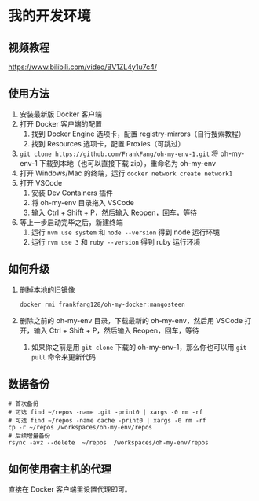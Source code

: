 # 我的开发环境


## 视频教程

https://www.bilibili.com/video/BV1ZL4y1u7c4/

## 使用方法

1. 安装最新版 Docker 客户端
2. 打开 Docker 客户端的配置
    1. 找到 Docker Engine 选项卡，配置 registry-mirrors（自行搜索教程）
    2. 找到 Resources 选项卡，配置 Proxies（可跳过）
3. `git clone https://github.com/FrankFang/oh-my-env-1.git` 将 oh-my-env-1 下载到本地（也可以直接下载 zip），重命名为 oh-my-env
4. 打开 Windows/Mac 的终端，运行 `docker network create network1`
5. 打开 VSCode
    1. 安装 Dev Containers 插件
    2. 将 oh-my-env 目录拖入 VSCode
    3. 输入 Ctrl + Shift + P，然后输入 Reopen，回车，等待
6. 等上一步启动完毕之后，新建终端
    1. 运行 `nvm use system` 和 `node --version` 得到 node 运行环境
    2. 运行 `rvm use 3` 和 `ruby --version` 得到 ruby 运行环境

## 如何升级



1. 删掉本地的旧镜像

    ```bash
    docker rmi frankfang128/oh-my-docker:mangosteen
    ```
2. 删除之前的 oh-my-env 目录，下载最新的 oh-my-env，然后用 VSCode 打开，输入 Ctrl + Shift + P，然后输入 Reopen，回车，等待
    1. 如果你之前是用 `git clone` 下载的 oh-my-env-1，那么你也可以用 `git pull` 命令来更新代码
    
## 数据备份

```
# 首次备份
# 可选 find ~/repos -name .git -print0 | xargs -0 rm -rf
# 可选 find ~/repos -name cache -print0 | xargs -0 rm -rf
cp -r ~/repos /workspaces/oh-my-env/repos
# 后续增量备份
rsync -avz --delete  ~/repos  /workspaces/oh-my-env/repos
```

## 如何使用宿主机的代理

直接在 Docker 客户端里设置代理即可。


